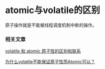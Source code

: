 # atomic与volatile的区别

原子操作就是不能被线程调度机制中断的操作。

### 相关文章

[volatile 和 atomic 原子性的区别和联系](http://blog.sina.com.cn/s/blog_c00b6f6201016mbk.html)

[为什么volatile不能保证原子性而Atomic可以？](https://www.cnblogs.com/Mainz/p/3556430.html)